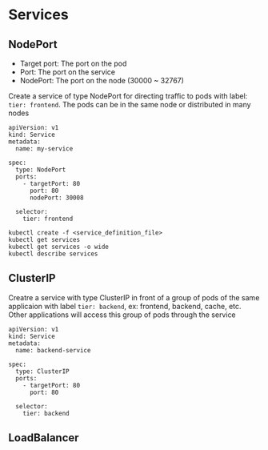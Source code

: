 # Services

## NodePort

- Target port: The port on the pod
- Port: The port on the service
- NodePort: The port on the node (30000 ~ 32767)

Create a service of type NodePort for directing traffic to pods with label: `tier: frontend`. The pods can be in the same node or distributed in many nodes
```
apiVersion: v1
kind: Service
metadata:
  name: my-service

spec:
  type: NodePort
  ports:
    - targetPort: 80
      port: 80
      nodePort: 30008

  selector:
    tier: frontend
```

```
kubectl create -f <service_definition_file>
kubectl get services
kubectl get services -o wide
kubectl describe services
```

## ClusterIP

Creatre a service with type ClusterIP in front of a group of pods of the same applicaion with label `tier: backend`, ex: frontend, backend, cache, etc. Other applications will access this group of pods through the service
```
apiVersion: v1
kind: Service
metadata:
  name: backend-service

spec:
  type: ClusterIP
  ports:
    - targetPort: 80
      port: 80

  selector:
    tier: backend
```

## LoadBalancer
